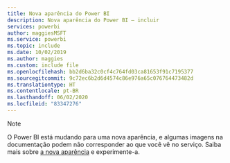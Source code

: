 ```yaml
---
title: Nova aparência do Power BI
description: Nova aparência do Power BI – incluir
services: powerbi
author: maggiesMSFT
ms.service: powerbi
ms.topic: include
ms.date: 10/02/2019
ms.author: maggies
ms.custom: include file
ms.openlocfilehash: bb2d6ba32c0cf4c764fd03ca81653f91c7195377
ms.sourcegitcommit: 9c72ec6b2d6d4574c86e976a65c076764473482d
ms.translationtype: HT
ms.contentlocale: pt-BR
ms.lasthandoff: 06/02/2020
ms.locfileid: "83347276"
---
```

> [!NOTE]
> O Power BI está mudando para uma nova aparência, e algumas imagens na documentação podem não corresponder ao que você vê no serviço. Saiba mais sobre [a nova aparência](../consumer/service-new-look.md) e experimente-a.
